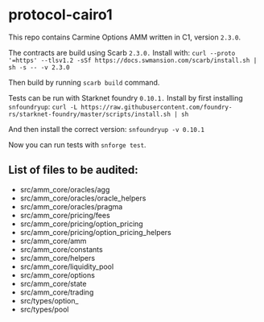 # protocol-cairo1
This repo contains Carmine Options AMM written in C1, version `2.3.0`.


The contracts are build using Scarb `2.3.0.` Install with:
`curl --proto '=https' --tlsv1.2 -sSf https://docs.swmansion.com/scarb/install.sh | sh -s -- -v 2.3.0`

Then build by running `scarb build` command.

Tests can be run with Starknet foundry `0.10.1.` Install by first installing `snfoundryup`:
`curl -L https://raw.githubusercontent.com/foundry-rs/starknet-foundry/master/scripts/install.sh | sh`

And then install the correct version: `snfoundryup -v 0.10.1`

Now you can run tests with `snforge test`.

## List of files to be audited:
- src/amm_core/oracles/agg
- src/amm_core/oracles/oracle_helpers
- src/amm_core/oracles/pragma
- src/amm_core/pricing/fees
- src/amm_core/pricing/option_pricing
- src/amm_core/pricing/option_pricing_helpers
- src/amm_core/amm
- src/amm_core/constants
- src/amm_core/helpers
- src/amm_core/liquidity_pool
- src/amm_core/options
- src/amm_core/state
- src/amm_core/trading
- src/types/option_
- src/types/pool


